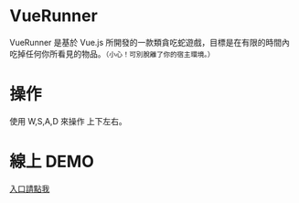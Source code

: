# VueRunner
VueRunner 是基於 Vue.js 所開發的一款類貪吃蛇遊戲，目標是在有限的時間內吃掉任何你所看見的物品。`（小心！可別脫離了你的宿主環境。）`
# 操作
使用 W,S,A,D 來操作 上下左右。
# 線上 DEMO
[入口請點我](https://shawnlin0201.github.io/Vue-game-VueRunner/)

